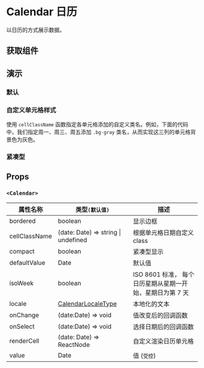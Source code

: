 # Calendar 日历

以日历的方式展示数据。

## 获取组件

<!--{include:(components/calendar/fragments/import.md)}-->

## 演示

### 默认

<!--{include:`basic.md`}-->

### 自定义单元格样式

使用 `cellClassName` 函数指定各单元格添加的自定义类名。例如，下面的代码中，我们指定周一、周三、周五添加 `.bg-gray` 类名，从而实现这三列的单元格背景色为灰色。

<!--{include:`custom-cell.md`}-->

### 紧凑型

<!--{include:`compact.md`}-->

## Props

### `<Calendar>`

<!-- prettier-sort-markdown-table -->

| 属性名称      | 类型`(默认值)`                                 | 描述                                                      |
| ------------- | ---------------------------------------------- | --------------------------------------------------------- |
| bordered      | boolean                                        | 显示边框                                                  |
| cellClassName | (date: Date) => string \| undefined            | 根据单元格日期自定义 class                                |
| compact       | boolean                                        | 紧凑型显示                                                |
| defaultValue  | Date                                           | 默认值                                                    |
| isoWeek       | boolean                                        | ISO 8601 标准， 每个日历星期从星期一开始，星期日为第 7 天 |
| locale        | [CalendarLocaleType](/zh/guide/i18n/#calendar) | 本地化的文本                                              |
| onChange      | (date:Date) => void                            | 值改变后的回调函数                                        |
| onSelect      | (date:Date) => void                            | 选择日期后的回调函数                                      |
| renderCell    | (date: Date) => ReactNode                      | 自定义渲染日历单元格                                      |
| value         | Date                                           | 值 (`受控`)                                               |
